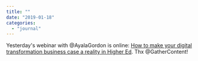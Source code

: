 ```yaml
---
title: ""
date: "2019-01-18"
categories: 
  - "journal"
---
```


Yesterday's webinar with @AyalaGordon is online: [How to make your digital transformation business case a reality in Higher Ed](https://gathercontent.com/resources/how-to-make-your-digital-transformation-business-case-a-reality-in-higher-ed). Thx @GatherContent!
